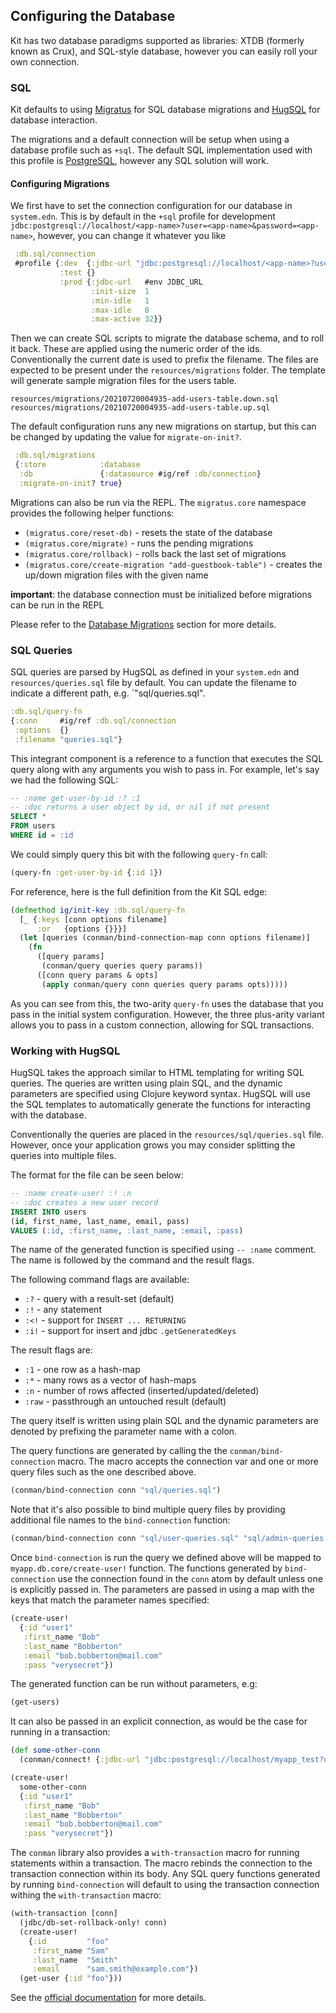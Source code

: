 ## Configuring the Database

Kit has two database paradigms supported as libraries: XTDB (formerly known as Crux), and SQL-style database, however you can easily roll your own connection.

### SQL

Kit defaults to using [Migratus](https://github.com/yogthos/migratus) for SQL database migrations and
[HugSQL](http://www.hugsql.org/) for database interaction.

The migrations and a default connection will be setup when using a database profile such as `+sql`. The default SQL implementation used with this profile is [PostgreSQL](https://www.postgresql.org/), however any SQL solution will work.

#### Configuring Migrations

We first have to set the connection configuration for our database in `system.edn`. This is by default in the `+sql` profile for development `jdbc:postgresql://localhost/<app-name>?user=<app-name>&password=<app-name>`, however, you can change it whatever you like

```clojure
 :db.sql/connection
 #profile {:dev  {:jdbc-url "jdbc:postgresql://localhost/<app-name>?user=<app-name>&password=<app-name>"}
           :test {}
           :prod {:jdbc-url   #env JDBC_URL
                  :init-size  1
                  :min-idle   1
                  :max-idle   8
                  :max-active 32}}
```

Then we can create SQL scripts to migrate the database schema, and to roll it back. These are applied using the numeric order of the ids. Conventionally the current date is used to prefix the filename. The files are expected to be present under the `resources/migrations` folder. The template will generate sample migration files for the users table.

```
resources/migrations/20210720004935-add-users-table.down.sql
resources/migrations/20210720004935-add-users-table.up.sql
```

The default configuration runs any new migrations on startup, but this can be changed by updating the value for `migrate-on-init?`.

```clojure
 :db.sql/migrations
 {:store            :database
  :db               {:datasource #ig/ref :db/connection}
  :migrate-on-init? true}
```

Migrations can also be run via the REPL. The `migratus.core` namespace provides the following
helper functions:

* `(migratus.core/reset-db)` - resets the state of the database
* `(migratus.core/migrate)` - runs the pending migrations
* `(migratus.core/rollback)` - rolls back the last set of migrations
* `(migratus.core/create-migration "add-guestbook-table")` - creates the up/down migration files with the given name

**important**: the database connection must be initialized before migrations can be run in the REPL

Please refer to the [Database Migrations](/docs/migrations.html) section for more details.

### SQL Queries

SQL queries are parsed by HugSQL as defined in your `system.edn` and `resources/queries.sql` file by default. You can update the filename to indicate a different path, e.g. `"sql/queries.sql".

```clojure
:db.sql/query-fn
{:conn     #ig/ref :db.sql/connection
 :options  {}
 :filename "queries.sql"}
```

This integrant component is a reference to a function that executes the SQL query along with any arguments you wish to pass in. For example, let's say we had the following SQL:

```sql
-- :name get-user-by-id :? :1
-- :doc returns a user object by id, or nil if not present
SELECT *
FROM users
WHERE id = :id
```

We could simply query this bit with the following `query-fn` call:

```clojure
(query-fn :get-user-by-id {:id 1})
```

For reference, here is the full definition from the Kit SQL edge:

```clojure
(defmethod ig/init-key :db.sql/query-fn
  [_ {:keys [conn options filename]
      :or   {options {}}}]
  (let [queries (conman/bind-connection-map conn options filename)]
    (fn
      ([query params]
       (conman/query queries query params))
      ([conn query params & opts]
       (apply conman/query conn queries query params opts)))))
```

As you can see from this, the two-arity `query-fn` uses the database that you pass in the initial system configuration. However, the three plus-arity variant allows you to pass in a custom connection, allowing for SQL transactions.


### Working with HugSQL

HugSQL takes the approach similar to HTML templating for writing SQL queries. The queries are written using plain SQL, and the
dynamic parameters are specified using Clojure keyword syntax. HugSQL will use the SQL templates to automatically generate the functions for interacting with the database.

Conventionally the queries are placed in the `resources/sql/queries.sql` file. However, once your application grows you may consider splitting the queries into multiple files.

The format for the file can be seen below:

```sql
-- :name create-user! :! :n
-- :doc creates a new user record
INSERT INTO users
(id, first_name, last_name, email, pass)
VALUES (:id, :first_name, :last_name, :email, :pass)
```

The name of the generated function is specified using `-- :name` comment. The name is followed by the command and the result flags.

The following command flags are available:

* `:?` - query with a result-set (default)
* `:!` - any statement
* `:<!` - support for `INSERT ... RETURNING`
* `:i!` - support for insert and jdbc `.getGeneratedKeys`

The result flags are:

* `:1` - one row as a hash-map
* `:*` - many rows as a vector of hash-maps
* `:n` - number of rows affected (inserted/updated/deleted)
* `:raw` - passthrough an untouched result (default)

The query itself is written using plain SQL and the dynamic parameters are denoted by prefixing the parameter name with a colon.

The query functions are generated by calling the the `conman/bind-connection` macro. The macro accepts the connection var
and one or more query files such as the one described above.


```clojure
(conman/bind-connection conn "sql/queries.sql")
```

Note that it's also possible to bind multiple query files by providing additional file names to the `bind-connection` function:

```clojure
(conman/bind-connection conn "sql/user-queries.sql" "sql/admin-queries.sql")
```

Once `bind-connection` is run the query we defined above will be mapped to `myapp.db.core/create-user!` function.
The functions generated by `bind-connection` use the connection found in the `conn` atom by default unless one
is explicitly passed in. The parameters are passed in using a map with the keys that match the parameter names specified:

```clojure
(create-user!
  {:id "user1"
   :first_name "Bob"
   :last_name "Bobberton"
   :email "bob.bobberton@mail.com"
   :pass "verysecret"})
```

The generated function can be run without parameters, e.g:

```clojure
(get-users)
```

It can also be passed in an explicit connection, as would be the case for running in a transaction:

```clojure
(def some-other-conn
  (conman/connect! {:jdbc-url "jdbc:postgresql://localhost/myapp_test?user=test&password=test"}))

(create-user!
  some-other-conn
  {:id "user1"
   :first_name "Bob"
   :last_name "Bobberton"
   :email "bob.bobberton@mail.com"
   :pass "verysecret"})
```

The `conman` library also provides a `with-transaction` macro for running statements within a transaction.
The macro rebinds the connection to the transaction connection within its body. Any SQL query functions
generated by running `bind-connection` will default to using the transaction connection withing the `with-transaction`
macro:

```clojure
(with-transaction [conn]
  (jdbc/db-set-rollback-only! conn)
  (create-user!
    {:id         "foo"
     :first_name "Sam"
     :last_name  "Smith"
     :email      "sam.smith@example.com"})
  (get-user {:id "foo"}))
```

See the [official documentation](http://www.hugsql.org/) for more details.

